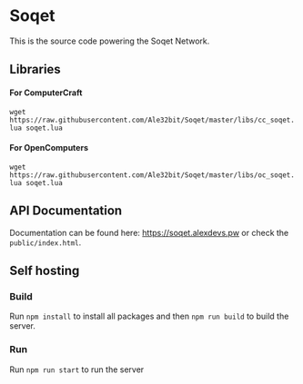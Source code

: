 # Soqet
This is the source code powering the Soqet Network.

## Libraries
#### For ComputerCraft
`wget https://raw.githubusercontent.com/Ale32bit/Soqet/master/libs/cc_soqet.lua soqet.lua`

#### For OpenComputers
`wget https://raw.githubusercontent.com/Ale32bit/Soqet/master/libs/oc_soqet.lua soqet.lua`

## API Documentation
Documentation can be found here: https://soqet.alexdevs.pw or check the `public/index.html`.

## Self hosting
### Build
Run `npm install` to install all packages and then `npm run build` to build the server.

### Run
Run `npm run start` to run the server

